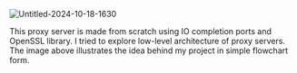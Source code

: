 ![Untitled-2024-10-18-1630](https://github.com/user-attachments/assets/f550c424-8924-471e-b34b-bea2064698d2)

This proxy server is made from scratch using IO completion ports and OpenSSL library. I tried to explore low-level architecture of proxy servers.
The image above illustrates the idea behind my project in simple flowchart form. 
